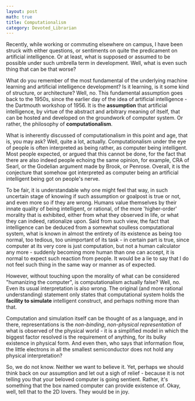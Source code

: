 ```yaml
---
layout: post
math: true
title: Computationalism
category: Devoted_Librarian
---
```


Recently, while working or commuting elsewhere on campus, I have been struck with either questions, or sentiments on quite the predicament on artificial intelligence. Or at least, what is supposed or assumed to be possible under such umbrella term in development. Well, what is even such thing that can be that worse? 

What do you remember of the most fundamental of the underlying machine learning and artificial intelligence development? Is it learning, is it some kind of structure, or architecture? Well, no. This fundamental assumption goes back to the 1950s, since the earlier day of the idea of artificial intelligence - the Dartmouth workshop of 1956. It is the **assumption** that artificial intelligence, by virtue of the abstract and arbitrary meaning of itself, that can be hosted and developed on the groundwork of computer system. Or rather, the philosophy of **computationalism**. 

What is inherently discussed of computationalism in this point and age, that is, you may ask? Well, quite a lot, actually. Computationalism under the eye of people is often interpreted as being rather, as computer being intelligent. Most people expected, or argued that this cannot be done, for the fact that there are also indeed people echoing the same opinion, for example, CRA of Searl, or the Godelian argument made by Brook, or Penrose. Overall, it is the conjecture that somehow got interpreted as computer being an artificial intelligent being got on people's nerve. 

To be fair, it is understandable why one might feel that way, in such uncertain stage of knowing if such assumption or goalpost is true or not, and even more so if they are wrong. Humans value themselves by their innate quality of being intelligent, or rational, of the more 'higher-order' morality that is exhibited, either from what they observed in life, or what they can indeed, rationalize upon. Said from such view, the fact that intelligence can be deduced from a somewhat soulless computational system, what is known in almost the entirety of its existence as being too normal, too tedious, too unimportant of its task - in certain part is true, since computer at its very core is just computation, but not a human calculator any more - suddenly becoming more human than one can accept, it is normal to expect such reaction from people. It would be a lie to say that I do not feel such thing in the same way or manner as of expected. 

However, without touching upon the morality of what can be considered "humanizing the computer", is computationalism actually false? Well, no. Even its usual interpretation is also wrong. The original (and more rational understanding) statement only states that computational system holds the **facility to simulate** intelligent construct, and perhaps nothing more than that. 

Computation and simulation itself can be thought of as a language, and in there, representations is the *non-binding*, *non-physical representation* of what is observed of the physical world - it is a simplified model in which the biggest factor resolved is the requirement of anything, for its bulky existence in physical form. And even then, who says that information flow, the little electrons in all the smallest semiconductor does not hold any physical interpretation? 

So, we do not know. Neither we want to believe it. Yet, perhaps we should think back on our assumption and let out a sigh of relief - because it is not telling you that your beloved computer is going sentient. Rather, it's something that the box named computer can provide existence of. Okay, well, tell that to the 2D lovers. They would be in joy. 